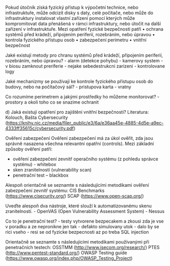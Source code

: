 Pokud útočník získá fyzický přístup k výpočetní technice, nebo infrastruktuře, může odcizit disky s daty, celé počítače, nebo může do infrastruktury instalovat vlastní zařízení pomocí kterých může kompromitovat data přenášená v rámci infrastruktury, nebo útočit na další zařízení v infrastruktuře.
Mezi opatření fyzické bezpečnosti patří
	• ochrana systémů před krádeží, připojením periferií, rozebráním, nebo úpravou
	• kontrola fyzického přístupu osob
	• zabezpečení perimetru
	• vnitřní bezpečnost

Jaké existují metody pro chranu systémů před krádeží, připojením periferií, rozebráním, nebo úpravou?
	- alarm (detekce pohybu)
	- kamerovy system
	- v biosu zamknout preriferie
	- nejake sebedestrukcni zarizeni
	- kontrolovane logy


Jaké mechanizmy se používají ke kontrole fyzického přístupu osob do budovy, nebo na počítačový sál?
	- pristupova karta
	- vratny


Co rozumíme perimetrem a jakými prostředky ho můžeme monitorovat?
	- prostory a okoli toho co se snazime ochranit


d) Jaká existují opatření pro zajištění vnitřní bezpečnosti?
Literatura: Kolouch, Bašta Cybersecurity (https://knihy.nic.cz/media/filer_public/e3/6a/e36aa45e-4885-4d5e-a9ec-4333ff35615c/cybersecurity.pdf)

Ověření zabezpečení
Ověření zabezpečení má za úkol ověřit, zda jsou správně nasazena všechna relevantní opatřní (controls).
Mezi základní způsoby ověření patří:
- ověření zabezpečení zevnitř operačního systému (z pohledu správce systému) - whitebox
- sken zranitelností (vulnerability scan)
- penetrační test – blackbox


Alespoň orientačně se seznamte s následujícími metodikami ověření zabezpečení zevnitř systému:
CIS Benchmarks (https://www.cisecurity.org/)
SCAP (https://www.open-scap.org/)


Uveďte alespoň dva nástroje, které slouží k automatizovanému skenu zranitelností.
	- OpenVAS (Open Vulnerability Assessment System)
	- Nessus


Co to je penetrační test?
	- testy vytvorene bezpecakem a zkousi zda je vse v poradku a ze nepronikne jen tak
	- defakto simulovany utok
		- dalo by se rici vseho
		- resi se od fyzicke bezpecnosti az po treba SQL injection


Orientačně se seznamte s následujícími metodikami používanými při penetračních testech:
OSSTMM (http://www.isecom.org/research/)
PTES (http://www.pentest-standard.org/)
OWASP Testing guide (https://www.owasp.org/index.php/OWASP_Testing_Project)